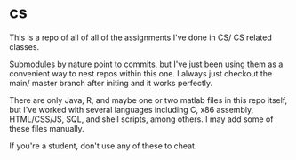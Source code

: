 # cs
This is a repo of all of all of the assignments I've done in CS/ CS related classes.

Submodules by nature point to commits, but I've just been using them as a convenient way to nest repos within
this one. I always just checkout the main/ master branch after initing and it works perfectly.


There are only Java, R, and maybe one or two matlab files in this repo itself, but I've worked with several languages including C, x86 assembly, HTML/CSS/JS, SQL, and shell scripts, among others. I may add some of these files manually.

If you're a student, don't use any of these to cheat.
